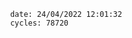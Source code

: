 

                date: 24/04/2022 12:01:32
                cycles: 78720

                         